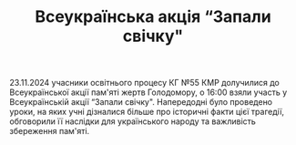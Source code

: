 ﻿---
title: Всеукраїнська акція “Запали свічку"
---

23.11.2024 учасники освітнього процесу КГ №55 КМР долучилися до Всеукраїнської акції пам'яті жертв Голодомору, о 16:00 взяли участь у Всеукраїнській акції “Запали свічку". Напередодні було проведено уроки, на яких учні дізналися більше про історичні факти цієї трагедії, обговорили її наслідки для українського народу та важливість збереження пам'яті.

<slideshow />
